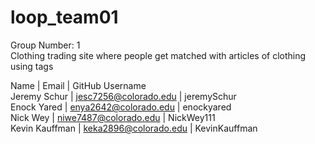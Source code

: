 # loop_team01

Group Number: 1  
Clothing trading site where people get matched with articles of clothing using tags

Name         |          Email              |    GitHub Username  
Jeremy Schur | jesc7256@colorado.edu | jeremySchur  
Enock Yared | enya2642@colorado.edu | enockyared  
Nick Wey | niwe7487@colorado.edu | NickWey111  
Kevin Kauffman | keka2896@colorado.edu | KevinKauffman  
